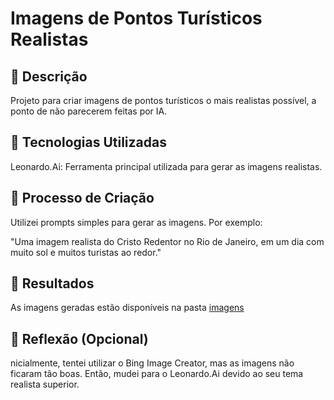# Imagens de Pontos Turísticos Realistas
## 📒 Descrição
Projeto para criar imagens de pontos turísticos o mais realistas possível, a ponto de não parecerem feitas por IA.

## 🤖 Tecnologias Utilizadas
Leonardo.Ai: Ferramenta principal utilizada para gerar as imagens realistas.

## 🧐 Processo de Criação
Utilizei prompts simples para gerar as imagens. Por exemplo:

"Uma imagem realista do Cristo Redentor no Rio de Janeiro, em um dia com muito sol e muitos turistas ao redor."

## 🚀 Resultados
As imagens geradas estão disponíveis na pasta [imagens](https://github.com/mariliafs/lab-natty-or-not/tree/main/imagens)

## 💭 Reflexão (Opcional)
nicialmente, tentei utilizar o Bing Image Creator, mas as imagens não ficaram tão boas. Então, mudei para o Leonardo.Ai devido ao seu tema realista superior.
